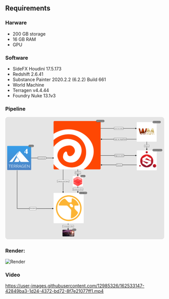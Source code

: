## Requirements
### Harware
* 200 GB storage
* 16 GB RAM
* GPU

### Software
* SideFX Houdini 17.5.173
* Redshift 2.6.41
* Substance Painter 2020.2.2 (6.2.2) Build 661
* World Machine 
* Terragen v4.4.44
* Foundry Nuke 13.1v3

### Pipeline
![pipeline](media/pipeline.png)

### Render:
![Render](media/render.jpg)

### Video

https://user-images.githubusercontent.com/12985326/162533147-42849ba3-1d24-4372-bd72-8f7e21077ff1.mp4

